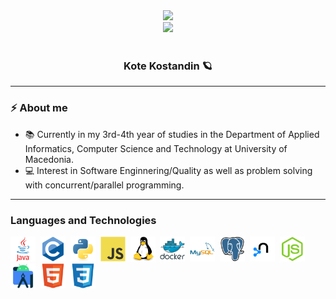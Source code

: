 <div id="header" align="center">
  <img src="https://i.pinimg.com/originals/9b/13/98/9b1398619fa808505a7dbd6da70b2ff1.gif" width="200" height="auto"/>
  <div id="badges">
  <a href="https://www.linkedin.com/in/kostandin-kote-255382223/"><img src="https://img.shields.io/badge/LinkedIn-blue?logo=linkedin&logoColor=white&style=for-the-badge"/></a>
</div>
  <img src="https://komarev.com/ghpvc/?username=setokk&style=flat-square&color=red" alt=""/>
  
  ### Kote Kostandin 🪐
  ---
  
</div>

### ⚡ About me
- 📚 Currently in my 3rd-4th year of studies in the Department of Applied Informatics, Computer Science and Technology at University of Macedonia.
- 💻 Interest in Software Enginnering/Quality as well as problem solving with concurrent/parallel programming.

---
### Languages and Technologies

<div>
<img src="https://github.com/devicons/devicon/blob/master/icons/java/java-original-wordmark.svg" title="Java" alt="Java" width="40" height="40"/>&nbsp;
<img src="https://github.com/devicons/devicon/blob/master/icons/c/c-original.svg" title="C" alt="C" width="40" height="40"/>&nbsp;
<img src="https://github.com/devicons/devicon/blob/master/icons/python/python-original.svg" title="Python" alt="Python" width="40" height="40"/>&nbsp;
<img src="https://github.com/devicons/devicon/blob/master/icons/javascript/javascript-original.svg" title="Javascript" alt="Javascript" width="40" height="40"/>&nbsp;
<img src="https://github.com/devicons/devicon/blob/master/icons/linux/linux-original.svg" title="Linux" alt="Linux" width="40" height="40"/>&nbsp;
<img src="https://github.com/devicons/devicon/blob/master/icons/docker/docker-original-wordmark.svg" title="Docker" alt="Docker" width="40" height="40"/>&nbsp;
<img src="https://github.com/devicons/devicon/blob/master/icons/mysql/mysql-original-wordmark.svg" title="MySQL" alt="MySQL" width="40" height="40"/>&nbsp;
<img src="https://github.com/devicons/devicon/blob/master/icons/postgresql/postgresql-original.svg" title="PostgreSQL" alt="PostgreSQL" width="40" height="40"/>&nbsp;
<img src="https://github.com/devicons/devicon/blob/master/icons/neo4j/neo4j-original.svg" title="Neo4J" alt="Neo4J" width="40" height="40"/>&nbsp;
<img src="https://github.com/devicons/devicon/blob/master/icons/nodejs/nodejs-original.svg" title="NodeJS" alt="NodeJS" width="40" height="40"/>&nbsp;
<img src="https://github.com/devicons/devicon/blob/master/icons/androidstudio/androidstudio-original.svg" title="AndroidStudio" alt="AndroidStudio" width="40" height="40"/>&nbsp;
<img src="https://github.com/devicons/devicon/blob/master/icons/html5/html5-original.svg" title="HTML" alt="HTML" width="40" height="40"/>&nbsp;
<img src="https://github.com/devicons/devicon/blob/master/icons/css3/css3-original.svg" title="CSS" alt="CSS" width="40" height="40"/>&nbsp;
</div>
 
